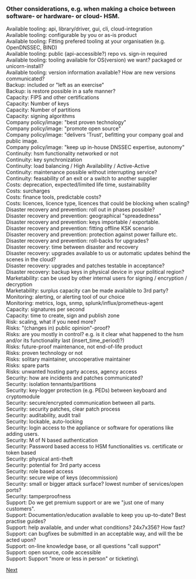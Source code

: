### Other considerations, e.g. when making a choice between software- or hardware- or cloud- HSM.

Available tooling: api, library/driver, gui, cli, cloud-integration\
Available tooling: configurable by you or as-is product\
Available tooling: Fitting prefered tooling at your organisatien (e.g. OpenDNSSEC, BIND)\
Available tooling: public (api-accessible?) repo vs. sign-in required\
Available tooling: tooling available for OS(version) we want? packaged or unicorn-install?\
Available tooling: version information available? How are new versions communicated?\
Backup: included or "left as an exercise"\
Backup: is restore possible in a safe manner?\
Capacity: FIPS and other certifications\
Capacity: Number of keys\
Capacity: Number of partitions\
Capacity: signing algorithms\
Company policy/image: "best proven technology"\
Company policy/image: "promote open source"\
Company policy/image: "delivers 'Trust', befitting your company goal and public image.\
Company policy/image: "keep up in-house DNSSEC expertise, autonomy"\
Continuity: hsm functionality networked or not\
Continuity: key synchronization\
Continuity: load balancing / High Availability / Active-Active\
Continuity: maintenance possible without interrupting service?\
Continuity: feasability of an exit or a switch to another supplier\
Costs: deprecation, expected/limited life time, sustainability\
Costs: surcharges\
Costs: finance tools, predictable costs?\
Costs: licences, licence type, licences that could be blocking when scaling?\
Disaster recovery and prevention: roll out in phases possible?\
Disaster recovery and prevention: geographical "spreadedness"\
Disaster recovery and prevention: keys importable / exportable.\
Disaster recovery and prevention: fitting offline KSK scenario\
Disaster recovery and prevention: protection against power faillure etc.\
Disaster recovery and prevention: roll-backs for upgrades?\
Disaster recovery: time between disaster and recovery\
Disaster recovery: upgrades available to us or automatic updates behind the scenes in the cloud?\
Disaster recovery: upgrades and patches testable in acceptance?\
Disaster recovery: backup keys in physical device in your political region?\
Marketability: can be used by other internal users for signing / encryption / decryption\
Marketability: surplus capacity can be made available to 3rd party?\
Monitoring: alerting, or alerting tool of our choice\
Monitoring: metrics, logs, snmp, splunk/influx/prometheus-agent\
Capacity: signatures per second\
Capacity: time to create, sign and publish zone\
Risk: scaling, what if you need more?\
Risks: "(changes in) public opinion"-proof?\
Risks: are you mostly in control? e.g. is it clear what happened to the hsm and/or its functionality last (insert_time_period)?)\
Risks: future-proof maintenance, not end-of-life product\
Risks: proven technology or not\
Risks: solitary maintainer, uncooperative maintainer\
Risks: spare parts\
Risks: unwanted hosting party access, agency access\
Security: how are incidents and patches communicated?\
Security: isolation tennants/partitions\
Security: key-logger protection (e.g. PEDs) between keyboard and cryptomodule\
Security: secure/encrypted communication between all parts.\
Security: security patches, clear patch process\
Security: auditability, audit trail\
Security: lockable, auto-locking\
Security: login access to the appliance or software for operations like adding users.\
Security: M of N based authentication\
Security: Password based access to HSM functionalities vs. certificate or token based\
Security: physical anti-theft\
Security: potential for 3rd party access\
Security: role based access\
Security: secure wipe of keys (decommission)\
Security: small or bigger attack surface? lowest number of services/open ports?\
Security: tamperproofness\
Support: Do we get premium support or are we "just one of many customers".\
Support: Documentation/education available to keep you up-to-date? Best practise guides?\
Support: help available, and under what conditions? 24x7x356? How fast?\
Support: can bugfixes be submitted in an acceptable way, and will the be acted upon?\
Support: on-line knowledge base, or all questions "call support"\
Support: open source, code accessible\
Support: Support "more or less in person" or ticketing\

[Next](https://github.com/niek-sidn/hsm_workshop/blob/main/Slide06.md)
